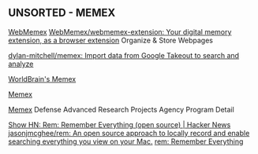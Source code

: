 
## UNSORTED - MEMEX

[WebMemex](https://blog.webmemex.org/)
[WebMemex/webmemex-extension: Your digital memory extension, as a browser extension](https://github.com/WebMemex/webmemex-extension)
Organize & Store Webpages

[dylan-mitchell/memex: Import data from Google Takeout to search and analyze](https://github.com/dylan-mitchell/memex)

[WorldBrain's Memex](https://getmemex.com/)

[Memex](https://github.com/WorldBrain/Memex)

[Memex](https://www.darpa.mil/program/memex)
Defense Advanced Research Projects Agency Program Detail

[Show HN: Rem: Remember Everything (open source) | Hacker News](https://news.ycombinator.com/item?id=38787892)
[jasonjmcghee/rem: An open source approach to locally record and enable searching everything you view on your Mac.](https://github.com/jasonjmcghee/rem)
[rem: Remember Everything](https://rem.ing/)
